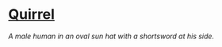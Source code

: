 # [Quirrel](https://hollowknight.wiki/w/Quirrel)

*A male human in an oval sun hat with a shortsword at his side.*
